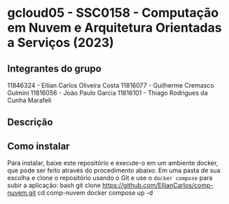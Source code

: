 # gcloud05 - SSC0158 - Computação em Nuvem e Arquitetura Orientadas a Serviços (2023)

## Integrantes do grupo
11846324 - Ellian Carlos Oliveira Costa
11816077 - Guilherme Cremasco Gulmini
11816056 - João Paulo Garcia
11816101 - Thiago Rodrigues da Cunha Marafeli

## Descrição

## Como instalar
Para instalar, baixe este repositório e execute-o em um ambiente docker, que pode ser feito através do procedimento abaixo.
Em uma pasta de sua escolha e clone o repositório usando o Git e use o `docker compose` para subir a aplicação:
bash
git clone https://github.com/EllianCarlos/comp-nuvem.git
cd comp-nuvem
docker compose up -d
